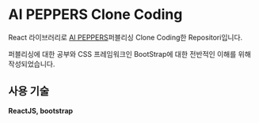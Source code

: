# AI PEPPERS Clone Coding

React 라이브러리로 <a href="http://www.aipeppers.kr" target="_blank">AI PEPPERS</a>퍼블리싱 Clone Coding한 Repositori입니다.

퍼블리싱에 대한 공부와 CSS 프레임워크인 BootStrap에 대한 전반적인 이해를 위해 작성되었습니다.

## 사용 기술
<strong>ReactJS, bootstrap</strong>
